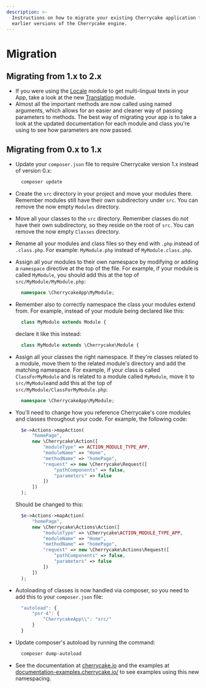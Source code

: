 ```yaml
---
description: >-
  Instructions on how to migrate your existing Cherrycake application from
  earlier versions of the Cherrycake engine.
---
```


# Migration

## Migrating from 1.x to 2.x

* If you were using the [Locale](reference/core-modules/locale/) module to get multi-lingual texts in your App, take a look at the new [Translation](reference/core-modules/translation.md) module.
* Almost all the important methods are now called using named arguments, which allows for an easier and cleaner way of passing parameters to methods. The best way of migrating your app is to take a look at the updated documentation for each module and class you're using to see how parameters are now passed.

## Migrating from 0.x to 1.x

* Update your `composer.json` file to require Cherrycake version 1.x instead of version 0.x:

  ```bash
    composer update
  ```

* Create the `src` directory in your project and move your modules there. Remember modules still have their own subdirectory under `src`. You can remove the now empty `Modules` directory.
* Move all your classes to the `src` directory. Remember classes do not have their own subdirectory, so they reside on the root of `src`. You can remove the now empty `Classes` directory.
* Rename all your modules and class files so they end with `.php` instead of `.class.php`. For example: `MyModule.php` instead of `MyModule.class.php`.
* Assign all your modules to their own namespace by modifying or adding a `namespace` directive at the top of the file. For example, if your module is called `MyModule`, you should add this at the top of `src/MyModule/MyModule.php`:

  ```php
    namespace \CherrycakeApp\MyModule;
  ```

* Remember also to correctly namespace the class your modules extend from. For example, instead of your module being declared like this:

  ```php
    class MyModule extends Module {
  ```

    declare it like this instead:

  ```php
    class MyModule extends \Cherrycake\Module {
  ```

* Assign all your classes the right namespace. If they're classes related to a module, move them to the related module's directory and add the matching namespace. For example, if your class is called `ClassForMyModule` and is related to a module called `MyModule`, move it to `src/MyModule`and add this at the top of `src/MyModule/ClassForMyModule.php`:

  ```php
    namespace \CherrycakeApp\MyModule;
  ```

* You'll need to change how you reference Cherrycake's core modules and classes throughout your code. For example, the following code:

  ```php
    $e->Actions->mapAction(
        "homePage",
        new \Cherrycake\Action([
            "moduleType" => ACTION_MODULE_TYPE_APP,
            "moduleName" => "Home",
            "methodName" => "homePage",
            "request" => new \Cherrycake\Request([
                "pathComponents" => false,
                "parameters" => false
            ])
        ])
    );
  ```

    Should be changed to this:

  ```php
    $e->Actions->mapAction(
        "homePage",
        new \Cherrycake\Actions\Action([
            "moduleType" => \Cherrycake\ACTION_MODULE_TYPE_APP,
            "moduleName" => "Home",
            "methodName" => "homePage",
            "request" => new \Cherrycake\Actions\Request([
                "pathComponents" => false,
                "parameters" => false
            ])
        ])
    );
  ```

* Autoloading of classes is now handled via composer, so you need to add this to your `composer.json` file:

  ```javascript
    "autoload": {
        "psr-4": {
            "CherrycakeApp\\": "src/"
        }
    }
  ```

* Update composer's autoload by running the command:

  ```bash
    composer dump-autoload
  ```

* See the documentation at [cherrycake.io](https://cherrycake.io) and the examples at [documentation-examples.cherrycake.io/](https://documentation-examples.cherrycake.io/) to see examples using this new namespacing.

